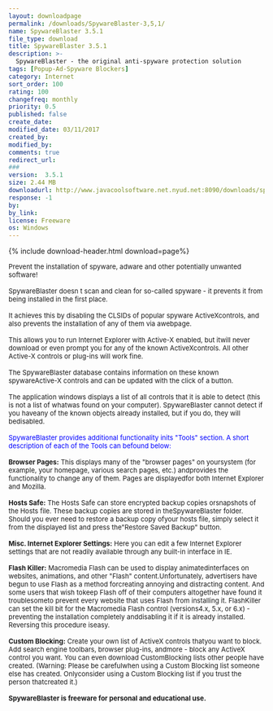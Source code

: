 ```yaml
---
layout: downloadpage
permalink: /downloads/SpywareBlaster-3,5,1/
name: SpywareBlaster 3.5.1
file_type: download
title: SpywareBlaster 3.5.1
description: >-
  SpywareBlaster - the original anti-spyware protection solution
tags: [Popup-Ad-Spyware Blockers]
category: Internet
sort_order: 100
rating: 100
changefreq: monthly
priority: 0.5
published: false
create_date: 
modified_date: 03/11/2017
created_by: 
modified_by: 
comments: true
redirect_url: 
### 
version:  3.5.1
size: 2.44 MB
downloadurl: http://www.javacoolsoftware.net.nyud.net:8090/downloads/spywareblastersetup351.exe
response: -1
by: 
by_link: 
license: Freeware
os: Windows
---
```


{% include download-header.html download=page%}

<p style="fix-download-text !important">
<p><font size="2"><p>Prevent the installation of spyware, adware and other potentially unwanted software!<br />
<br />
SpywareBlaster doesn t scan and clean for so-called spyware - it prevents it from being installed in the first place.<br />
<br />
It achieves this by disabling the CLSIDs of popular spyware ActiveXcontrols, and also prevents the installation of any of them via awebpage. <br />
<br />
This allows you to run Internet Explorer with Active-X enabled, but itwill never download or even prompt you for any of the known ActiveXcontrols. All other Active-X controls or plug-ins will work fine. <br />
<br />
The SpywareBlaster database contains information on these known spywareActive-X controls and can be updated with the click of a button.<br />
<br />
The application windows displays a list of all controls that it is able to detect (this is not a list of whatwas found on your computer). SpywareBlaster cannot detect if you haveany of the known objects already installed, but if you do, they will bedisabled.<br />
<br />
<font color="#0000ff">SpywareBlaster provides additional functionality inits "Tools" section. A short description of each of the Tools can befound below:</font> <br />
<br />
<strong>Browser Pages:</strong> This displays many of the "browser pages" on yoursystem (for example, your homepage, various search pages, etc.) andprovides the functionality to change any of them. Pages are displayedfor both Internet Explorer and Mozilla. <br />
<br />
<strong>Hosts Safe:</strong> The Hosts Safe can store encrypted backup copies orsnapshots of the Hosts file. These backup copies are stored in theSpywareBlaster folder. Should you ever need to restore a backup copy ofyour hosts file, simply select it from the displayed list and press the"Restore Saved Backup" button. <br />
<br />
<strong>Misc. Internet Explorer Settings:</strong> Here you can edit a few Internet Explorer settings that are not readily available through any built-in interface in IE. <br />
<br />
<strong>Flash Killer:</strong> Macromedia Flash can be used to display animatedinterfaces on websites, animations, and other "Flash" content.Unfortunately, advertisers have begun to use Flash as a method forcreating annoying and distracting content. And some users that wish tokeep Flash off of their computers altogether have found it troublesometo prevent every website that uses Flash from installing it. FlashKiller can set the kill bit for the Macromedia Flash control (versions4.x, 5.x, or 6.x) - preventing the installation completely anddisabling it if it is already installed. Reversing this procedure iseasy. <br />
<br />
<strong>Custom Blocking:</strong> Create your own list of ActiveX controls thatyou want to block. Add search engine toolbars, browser plug-ins, andmore - block any ActiveX control you want. You can even download CustomBlocking lists other people have created. (Warning: Please be carefulwhen using a Custom Blocking list someone else has created. Onlyconsider using a Custom Blocking list if you trust the person thatcreated it.) <br />
<br />
<strong>SpywareBlaster is freeware for personal and educational use.</strong></p></p></p>
